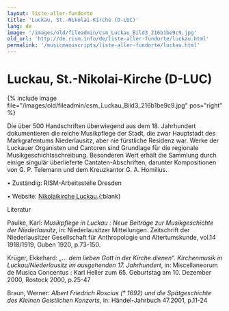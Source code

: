 ```yaml
---
layout: liste-aller-fundorte
title: 'Luckau, St.-Nikolai-Kirche (D-LUC)'
lang: de
image: '/images/old/fileadmin/csm_Luckau_Bild3_216b1be9c9.jpg'
old_url: 'http://de.rism.info/de/liste-aller-fundorte/luckau.html'
permalink: '/musicmanuscripts/liste-aller-fundorte/luckau.html'
---
```



# Luckau, St.-Nikolai-Kirche (D-LUC)

{% include image file="/images/old/fileadmin/csm_Luckau_Bild3_216b1be9c9.jpg" pos="right" %}

Die über 500 Handschriften überwiegend aus dem 18. Jahrhundert dokumentieren die reiche Musikpflege der Stadt, die zwar Hauptstadt des Markgrafentums Niederlausitz, aber nie fürstliche Residenz war. Werke der Luckauer Organisten und Cantoren sind Grundlage für die regionale Musikgeschichtsschreibung. Besonderen Wert erhält die Sammlung durch einige singulär überlieferte Cantaten-Abschriften, darunter Kompositionen von G. P. Telemann und dem Kreuzkantor G. A. Homilius.

• Zuständig: RISM-Arbeitsstelle Dresden

• Website: [Nikolaikirche Luckau.](http://www.kirche-luckau.de/ "Öffnet externen Link in neuem Fenster"){:blank}



Literatur

Paulke, Karl: _Musikpflege in Luckau : Neue Beiträge zur Musikgeschichte der Niederlausitz_, in: Niederlausitzer Mitteilungen. Zeitschrift der Niederlausitzer Gesellschaft für Anthropologie und Altertumskunde, vol.14 1918/1919, Guben 1920, p.73-150.

Krüger, Ekkehard: _„… dem lieben Gott in der Kirche dienen“. Kirchenmusik in Luckau/Niederlausitz im ausgehenden 17. Jahrhundert_, in: Miscellaneorum de Musica Concentus : Karl Heller zum 65. Geburtstag am 10. Dezember 2000, Rostock 2000, p.25-47

Braun, Werner: _Albert Friedrich Roscius († 1692) und die Spätgeschichte des Kleinen Geistlichen Konzerts_, in: Händel-Jahrbuch 47.2001, p.11-24

